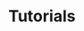 ---
title: Tutorials
description: "Python, statistics, and machine learning tutorials."
extra: "Use the buttons below to filter down."
---